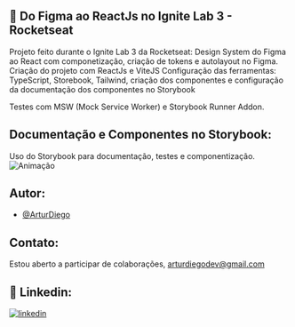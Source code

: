 
## 🚀 Do Figma ao ReactJs no Ignite Lab 3 - Rocketseat


Projeto feito durante o Ignite Lab 3 da Rocketseat: Design System do Figma ao React com componetização, criação de tokens e autolayout no Figma.
Criação do projeto com ReactJs e ViteJS
Configuração das ferramentas: TypeScript, Storebook, Tailwind, criação dos componentes e configuração da documentação dos componentes no Storybook

Testes com MSW (Mock Service Worker) e Storybook Runner Addon.

## Documentação e Componentes no Storybook:
Uso do Storybook para documentação, testes e componentização. 
![Animação](https://user-images.githubusercontent.com/105228399/196574618-d6ef7940-d0a5-4933-860c-63fb7cf76206.gif)

## Autor:

- [@ArturDiego](https://github.com/ArturDiego)


## Contato:

Estou aberto a participar de colaborações, arturdiegodev@gmail.com


## 🔗 Linkedin:

[![linkedin](https://img.shields.io/badge/linkedin-0A66C2?style=for-the-badge&logo=linkedin&logoColor=white)](https://www.linkedin.com/in/artur-diego-silva-29512271/)


